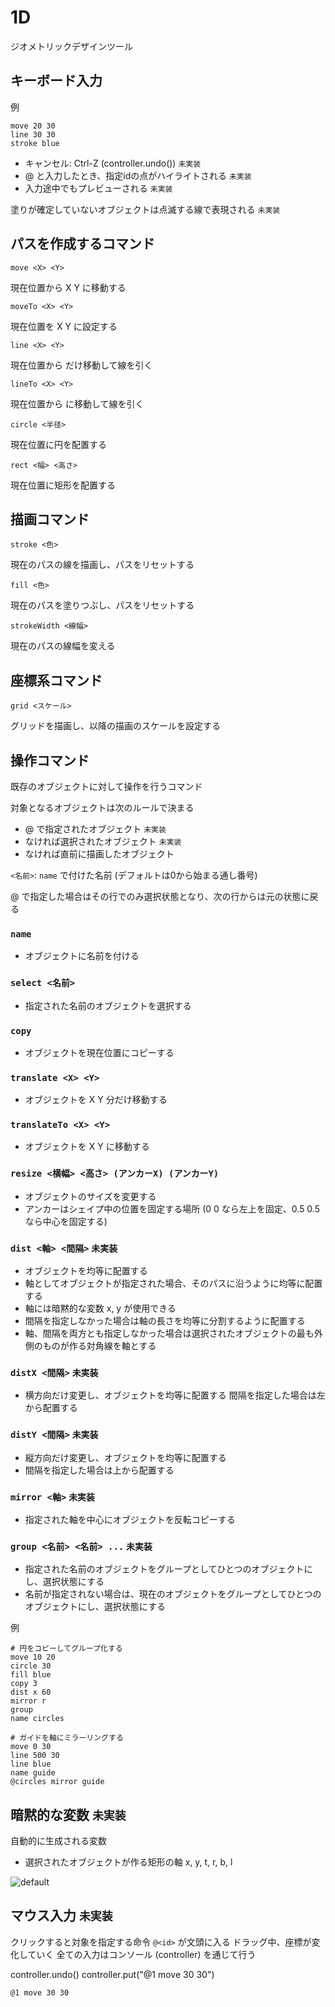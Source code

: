 # 1D

ジオメトリックデザインツール

## キーボード入力

例

```
move 20 30
line 30 30
stroke blue
```

- キャンセル: Ctrl-Z (controller.undo()) `未実装`
- @ と入力したとき、指定idの点がハイライトされる `未実装`
- 入力途中でもプレビューされる `未実装`

塗りが確定していないオブジェクトは点滅する線で表現される `未実装`

## パスを作成するコマンド

```
move <X> <Y>
```

現在位置から X Y に移動する

```
moveTo <X> <Y>
```

現在位置を X Y に設定する

```
line <X> <Y>
```

現在位置から <X> <Y> だけ移動して線を引く

```
lineTo <X> <Y>
```

現在位置から <X> <Y> に移動して線を引く

```
circle <半径>
```

現在位置に円を配置する

```
rect <幅> <高さ>
```

現在位置に矩形を配置する

## 描画コマンド

```
stroke <色>
```

現在のパスの線を描画し、パスをリセットする

```
fill <色>
```

現在のパスを塗りつぶし、パスをリセットする

```
strokeWidth <線幅>
```

現在のパスの線幅を変える

## 座標系コマンド

```
grid <スケール>
```

グリッドを描画し、以降の描画のスケールを設定する

## 操作コマンド

既存のオブジェクトに対して操作を行うコマンド

対象となるオブジェクトは次のルールで決まる

- @ で指定されたオブジェクト `未実装`
- なければ選択されたオブジェクト `未実装`
- なければ直前に描画したオブジェクト

`<名前>`: `name` で付けた名前 (デフォルトは0から始まる通し番号)

@ で指定した場合はその行でのみ選択状態となり、次の行からは元の状態に戻る

### `name`

- オブジェクトに名前を付ける

### `select <名前>`

- 指定された名前のオブジェクトを選択する

### `copy`

- オブジェクトを現在位置にコピーする

### `translate <X> <Y>`

- オブジェクトを X Y 分だけ移動する

### `translateTo <X> <Y>`

- オブジェクトを X Y に移動する

### `resize <横幅> <高さ> (アンカーX) (アンカーY)`

- オブジェクトのサイズを変更する
- アンカーはシェイプ中の位置を固定する場所 (0 0 なら左上を固定、0.5 0.5 なら中心を固定する)

### `dist <軸> <間隔>` `未実装`

- オブジェクトを均等に配置する
- 軸としてオブジェクトが指定された場合、そのパスに沿うように均等に配置する
- 軸には暗黙的な変数 x, y が使用できる
- 間隔を指定しなかった場合は軸の長さを均等に分割するように配置する
- 軸、間隔を両方とも指定しなかった場合は選択されたオブジェクトの最も外側のものが作る対角線を軸とする

### `distX <間隔>` `未実装`

- 横方向だけ変更し、オブジェクトを均等に配置する
間隔を指定した場合は左から配置する

### `distY <間隔>` `未実装`

- 縦方向だけ変更し、オブジェクトを均等に配置する
- 間隔を指定した場合は上から配置する

### `mirror <軸>` `未実装`

- 指定された軸を中心にオブジェクトを反転コピーする

### `group <名前> <名前> ...` `未実装`

- 指定された名前のオブジェクトをグループとしてひとつのオブジェクトにし、選択状態にする
- 名前が指定されない場合は、現在のオブジェクトをグループとしてひとつのオブジェクトにし、選択状態にする

例

```
# 円をコピーしてグループ化する
move 10 20
circle 30
fill blue
copy 3
dist x 60
mirror r
group
name circles

# ガイドを軸にミラーリングする
move 0 30
line 500 30
line blue
name guide
@circles mirror guide
```

## 暗黙的な変数 `未実装`

自動的に生成される変数

- 選択されたオブジェクトが作る矩形の軸 x, y, t, r, b, l

![default](https://cloud.githubusercontent.com/assets/5355966/20027562/c79e41a4-a35a-11e6-94bd-a75d631e5a91.png)

## マウス入力 `未実装`

クリックすると対象を指定する命令 `@<id>` が文頭に入る
ドラッグ中、座標が変化していく
全ての入力はコンソール (controller) を通じて行う

controller.undo()
controller.put("@1 move 30 30")

```
@1 move 30 30
```
